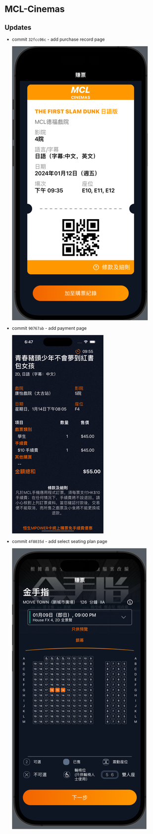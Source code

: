 # MCL-Cinemas

## Updates

- commit `32fcc06c` - add purchase record page

    ![32fcc06c](./update/32fcc06c.png)

- commit `90767ab` - add payment page

    ![90767ab](./update/90767ab.gif)

- commit `4f8035d` - add select seating plan page

    ![4f8035d](./update/4f8035d.png)